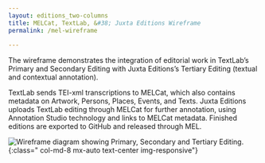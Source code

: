 ```yaml
---
layout: editions_two-columns
title: MELCat, TextLab, &#38; Juxta Editions Wireframe
permalink: /mel-wireframe
 
---
```



The wireframe demonstrates the integration of editorial work in TextLab’s Primary and Secondary Editing with Juxta Editions’s Tertiary Editing (textual and contextual annotation).

TextLab sends TEI-xml transcriptions to MELCat, which also contains metadata on Artwork, Persons, Places, Events, and Texts. Juxta Editions uploads TextLab editing through MELCat for further annotation, using Annotation Studio technology and links to MELCat metadata. Finished editions are exported to GitHub and released through MEL.

![Wireframe diagram showing Primary, Secondary and Tertiary Editing.](/images/mel-wireframe.png){:class=" col-md-8 mx-auto text-center img-responsive"} 